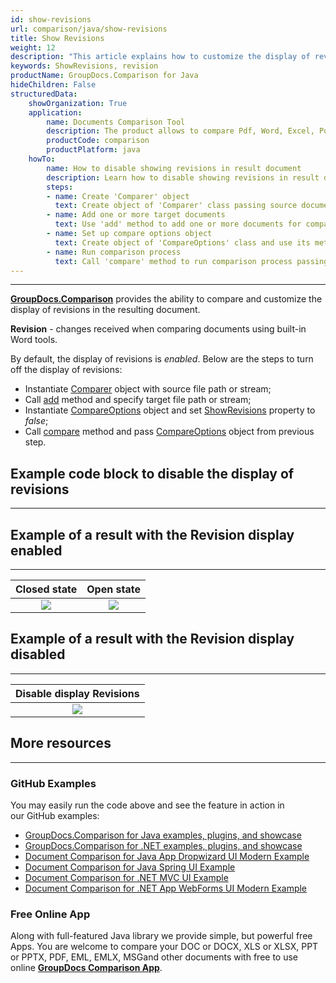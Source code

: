 ```yaml
---
id: show-revisions
url: comparison/java/show-revisions
title: Show Revisions
weight: 12
description: "This article explains how to customize the display of revisions in the resulting document in GroupDocs.Comparison for Java."
keywords: ShowRevisions, revision
productName: GroupDocs.Comparison for Java
hideChildren: False
structuredData:
    showOrganization: True
    application:
        name: Documents Comparison Tool
        description: The product allows to compare Pdf, Word, Excel, PowerPoint, AutoCad, Image, Code and much more file formats. Comparison API also supports accepting or rejecting changes, extracting document information and generating comparison report
        productCode: comparison
        productPlatform: java
    howTo:
        name: How to disable showing revisions in result document
        description: Learn how to disable showing revisions in result document
        steps:
        - name: Create 'Comparer' object
          text: Create object of 'Comparer' class passing source document as a constructor argument
        - name: Add one or more target documents
          text: Use 'add' method to add one or more documents for comparing
        - name: Set up compare options object
          text: Create object of 'CompareOptions' class and use its method 'setShowRevisions(false)' to disable showing revisions
        - name: Run comparison process
          text: Call 'compare' method to run comparison process passing compare options as a second argument
---
```


***

**[GroupDocs.Comparison](https://products.groupdocs.com/comparison)** provides the ability to compare and customize the display of revisions in the resulting document.

**Revision** - changes received when comparing documents using built-in Word tools.

By default, the display of revisions is *enabled*. Below are the steps to turn off the display of revisions:

*   Instantiate [Comparer](https://apireference.groupdocs.com/comparison/java/com.groupdocs.comparison/Comparer) object with source file path or stream;
*   Call [add](https://apireference.groupdocs.com/comparison/java/com.groupdocs.comparison/Comparer#add(java.lang.String)) method and specify target file path or stream;
*   Instantiate [CompareOptions](https://apireference.groupdocs.com/comparison/java/com.groupdocs.comparison.options/CompareOptions) object and set [ShowRevisions](https://apireference.groupdocs.com/comparison/java/com.groupdocs.comparison.options/CompareOptions#setShowRevisions(boolean)) property to *false*;
*   Call [compare](https://apireference.groupdocs.com/comparison/java/com.groupdocs.comparison/Comparer#compare()) method and pass [CompareOptions](https://apireference.groupdocs.com/comparison/java/com.groupdocs.comparison.options/CompareOptions) object from previous step.

## Example code block to disable the display of revisions

---

<script src="https://gist.github.com/groupdocs-comparison-gists/e43eb36dafa0ef2d0690fe5d2ab38460.js"></script>

## Example of a result with the Revision display enabled

---

|                            Closed state                             |                            Open state                              |
|:-------------------------------------------------------------------:|:------------------------------------------------------------------:|
| ![](/comparison/java/images/show-revisions-true-close-revisions.png) | ![](/comparison/java/images/show-revisions-true-open-revisions.png) |

## Example of a result with the Revision display disabled

---

|              Disable display Revisions               |
|:----------------------------------------------------:|
| ![](/comparison/java/images/show-revisions-false.png) |

## More resources

---
### GitHub Examples
You may easily run the code above and see the feature in action in our GitHub examples:

*   [GroupDocs.Comparison for Java examples, plugins, and showcase](https://github.com/groupdocs-comparison/GroupDocs.Comparison-for-Java)
*   [GroupDocs.Comparison for .NET examples, plugins, and showcase](https://github.com/groupdocs-comparison/GroupDocs.Comparison-for-.NET)
*   [Document Comparison for Java App Dropwizard UI Modern Example](https://github.com/groupdocs-comparison/GroupDocs.Comparison-for-Java-Dropwizard)    
*   [Document Comparison for Java Spring UI Example](https://github.com/groupdocs-comparison/GroupDocs.Comparison-for-Java-Spring)    
*   [Document Comparison for .NET MVC UI Example](https://github.com/groupdocs-comparison/GroupDocs.Comparison-for-.NET-MVC)    
*   [Document Comparison for .NET App WebForms UI Modern Example](https://github.com/groupdocs-comparison/GroupDocs.Comparison-for-.NET-WebForms)
    

### Free Online App
Along with full-featured Java library we provide simple, but powerful free Apps.
You are welcome to compare your DOC or DOCX, XLS or XLSX, PPT or PPTX, PDF, EML, EMLX, MSGand other documents with free to use online **[GroupDocs Comparison App](https://products.groupdocs.app/comparison)**.